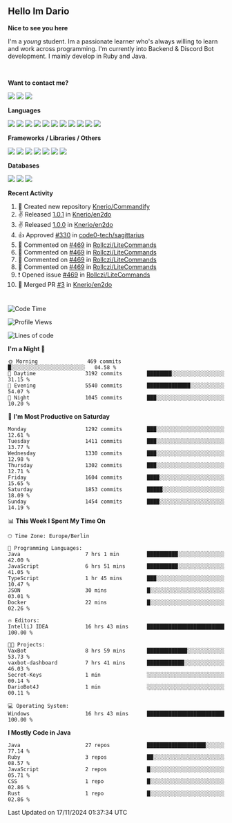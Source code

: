 <h2>Hello Im Dario</h2>

**Nice to see you here**

I'm a *young* student. Im a passionate learner who's always willing to learn and work across
programming. I'm currently into Backend & Discord Bot development. I mainly develop in Ruby and Java.

<br/>

**Want to contact me?**

<a href="https://github.com/knerio"><img src="https://img.shields.io/badge/-Github-blue?style=for-the-badge&logo=github&logoColor=white"/></a> <a href="https://discord.com/users/639416958923702292"><img src="https://img.shields.io/badge/-knerio-blue?style=for-the-badge&logo=discord&logoColor=white"/></a> <a href="https://twitch.tv/dopalos_"><img src="https://img.shields.io/badge/-twitch-blue?style=for-the-badge&logo=twitch&logoColor=white"/></a>

**Languages**

<img src="https://img.shields.io/badge/-HTML-blue?style=for-the-badge&logo=html5&logoColor=white"/> <img src="https://img.shields.io/badge/-CSS-blue?style=for-the-badge&logo=CSS3&logoColor=white"/> <img src="https://img.shields.io/badge/-Javascript-blue?style=for-the-badge&logo=javascript&logoColor=white"/> <img src="https://img.shields.io/badge/-Typescript-blue?style=for-the-badge&logo=TypeScript&logoColor=white"/> <img src="https://img.shields.io/badge/-Java-blue?style=for-the-badge&logo=java&logoColor=white"/> <img src="https://img.shields.io/badge/-Kotlin-blue?style=for-the-badge&logo=kotlin&logoColor=white"/> <img src="https://img.shields.io/badge/-SQL-blue?style=for-the-badge&logo=MYSQL&logoColor=white"/> <img src="https://img.shields.io/badge/-Markdown-blue?style=for-the-badge&logo=Markdown&logoColor=white"/> <img src="https://img.shields.io/badge/-JSON-blue?style=for-the-badge&logo=JSON&logoColor=white"/> <img src="https://img.shields.io/badge/-Git-blue?style=for-the-badge&logo=Git&logoColor=white"/> <img src="https://img.shields.io/badge/-Ruby-blue?style=for-the-badge&logo=Ruby&logoColor=white"/>
<br/>

 **Frameworks / Libraries / Others**

<img src="https://img.shields.io/badge/-Bootstrap-blue?style=for-the-badge&logo=Bootstrap&logoColor=white"/> <img src="https://img.shields.io/badge/-Node.JS-blue?style=for-the-badge&logo=node.js&logoColor=white"/> <img src="https://img.shields.io/badge/-React-blue?style=for-the-badge&logo=React&logoColor=white"/> <img src="https://img.shields.io/badge/-Express-blue?style=for-the-badge&logo=Express&logoColor=white"/> <img src="https://img.shields.io/badge/-Next.Js-blue?style=for-the-badge&logo=Next.Js&logoColor=white"/> <img src="https://img.shields.io/badge/-Ruby_On_Rails-blue?style=for-the-badge&logo=ruby-on-rails&logoColor=white"/> <img src="https://img.shields.io/badge/-JDA-blue?style=for-the-badge&logo=JDA&logoColor=white"/>

**Databases**

<img src="https://img.shields.io/badge/-MongoDB-blue?style=for-the-badge&logo=mongodb&logoColor=white"/> <img src="https://img.shields.io/badge/-MariaDB-blue?style=for-the-badge&logo=MariaDB&logoColor=white"/>
<img src="https://img.shields.io/badge/-PostgreSQL-blue?style=for-the-badge&logo=PostgreSQl&logoColor=white"/>

**Recent Activity**

<!--RECENT_ACTIVITY:start-->
1. 📔 Created new repository [Knerio/Commandify](https://github.com/Knerio/Commandify)<br>
2. ✌️ Released [1.0.1](https://github.com/Knerio/en2do/releases/tag/1.0.1) in [Knerio/en2do](https://github.com/Knerio/en2do)<br>
3. ✌️ Released [1.0.0](https://github.com/Knerio/en2do/releases/tag/1.0.0) in [Knerio/en2do](https://github.com/Knerio/en2do)<br>
4. 👍 Approved [#330](https://github.com/code0-tech/sagittarius/pull/330#pullrequestreview-2408998976) in [code0-tech/sagittarius](https://github.com/code0-tech/sagittarius)<br>
5. 💬 Commented on [#469](https://github.com/Rollczi/LiteCommands/issues/469#issuecomment-2447765891) in [Rollczi/LiteCommands](https://github.com/Rollczi/LiteCommands)<br>
6. 💬 Commented on [#469](https://github.com/Rollczi/LiteCommands/issues/469#issuecomment-2447359080) in [Rollczi/LiteCommands](https://github.com/Rollczi/LiteCommands)<br>
7. 💬 Commented on [#469](https://github.com/Rollczi/LiteCommands/issues/469#issuecomment-2447343760) in [Rollczi/LiteCommands](https://github.com/Rollczi/LiteCommands)<br>
8. 💬 Commented on [#469](https://github.com/Rollczi/LiteCommands/issues/469#issuecomment-2442606679) in [Rollczi/LiteCommands](https://github.com/Rollczi/LiteCommands)<br>
9. ❗️ Opened issue [#469](https://github.com/Rollczi/LiteCommands/issues/469) in [Rollczi/LiteCommands](https://github.com/Rollczi/LiteCommands)<br>
10. 🎉 Merged PR [#3](https://github.com/Knerio/en2do/pull/3) in [Knerio/en2do](https://github.com/Knerio/en2do)<br>
<!--RECENT_ACTIVITY:end-->
 
#

<!--START_SECTION:waka-->
![Code Time](http://img.shields.io/badge/Code%20Time-599%20hrs%2017%20mins-blue)

![Profile Views](http://img.shields.io/badge/Profile%20Views-32-blue)

![Lines of code](https://img.shields.io/badge/From%20Hello%20World%20I%27ve%20Written-522.3%20thousand%20lines%20of%20code-blue)

**I'm a Night 🦉** 

```text
🌞 Morning                469 commits         █░░░░░░░░░░░░░░░░░░░░░░░░   04.58 % 
🌆 Daytime                3192 commits        ████████░░░░░░░░░░░░░░░░░   31.15 % 
🌃 Evening                5540 commits        ██████████████░░░░░░░░░░░   54.07 % 
🌙 Night                  1045 commits        ███░░░░░░░░░░░░░░░░░░░░░░   10.20 % 
```
📅 **I'm Most Productive on Saturday** 

```text
Monday                   1292 commits        ███░░░░░░░░░░░░░░░░░░░░░░   12.61 % 
Tuesday                  1411 commits        ███░░░░░░░░░░░░░░░░░░░░░░   13.77 % 
Wednesday                1330 commits        ███░░░░░░░░░░░░░░░░░░░░░░   12.98 % 
Thursday                 1302 commits        ███░░░░░░░░░░░░░░░░░░░░░░   12.71 % 
Friday                   1604 commits        ████░░░░░░░░░░░░░░░░░░░░░   15.65 % 
Saturday                 1853 commits        █████░░░░░░░░░░░░░░░░░░░░   18.09 % 
Sunday                   1454 commits        ████░░░░░░░░░░░░░░░░░░░░░   14.19 % 
```


📊 **This Week I Spent My Time On** 

```text
🕑︎ Time Zone: Europe/Berlin

💬 Programming Languages: 
Java                     7 hrs 1 min         ██████████░░░░░░░░░░░░░░░   42.00 % 
JavaScript               6 hrs 51 mins       ██████████░░░░░░░░░░░░░░░   41.05 % 
TypeScript               1 hr 45 mins        ███░░░░░░░░░░░░░░░░░░░░░░   10.47 % 
JSON                     30 mins             █░░░░░░░░░░░░░░░░░░░░░░░░   03.01 % 
Docker                   22 mins             █░░░░░░░░░░░░░░░░░░░░░░░░   02.26 % 

🔥 Editors: 
IntelliJ IDEA            16 hrs 43 mins      █████████████████████████   100.00 % 

🐱‍💻 Projects: 
VaxBot                   8 hrs 59 mins       █████████████░░░░░░░░░░░░   53.73 % 
vaxbot-dashboard         7 hrs 41 mins       ████████████░░░░░░░░░░░░░   46.03 % 
Secret-Keys              1 min               ░░░░░░░░░░░░░░░░░░░░░░░░░   00.14 % 
DarioBot4J               1 min               ░░░░░░░░░░░░░░░░░░░░░░░░░   00.11 % 

💻 Operating System: 
Windows                  16 hrs 43 mins      █████████████████████████   100.00 % 
```

**I Mostly Code in Java** 

```text
Java                     27 repos            ███████████████████░░░░░░   77.14 % 
Ruby                     3 repos             ██░░░░░░░░░░░░░░░░░░░░░░░   08.57 % 
JavaScript               2 repos             █░░░░░░░░░░░░░░░░░░░░░░░░   05.71 % 
CSS                      1 repo              █░░░░░░░░░░░░░░░░░░░░░░░░   02.86 % 
Rust                     1 repo              █░░░░░░░░░░░░░░░░░░░░░░░░   02.86 % 
```




 Last Updated on 17/11/2024 01:37:34 UTC
<!--END_SECTION:waka-->

